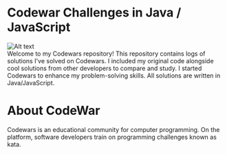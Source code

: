 # Codewar Challenges in Java / JavaScript 
![Alt text](https://www.codewars.com/users/puddingForever/badges/large) <br/>
Welcome to my Codewars repository! This repository contains logs of solutions I've solved on Codewars. 
I included my original code alongside cool solutions from other developers to compare and study. I started Codewars to enhance my problem-solving skills. All solutions are written in Java/JavaScript.

# About CodeWar
Codewars is an educational community for computer programming. On the platform, software developers train on programming challenges known as kata.

